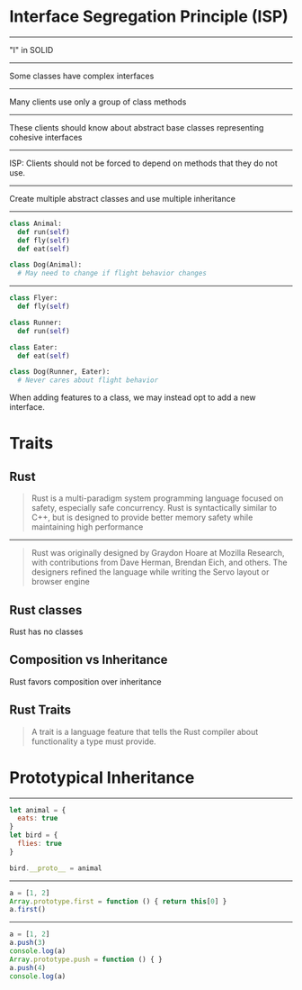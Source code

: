 Interface Segregation Principle (ISP)
=====================================

---

"I" in SOLID

---

Some classes have complex interfaces

---

Many clients use only a group of class methods

---

These clients should know about abstract base classes representing cohesive interfaces

---

ISP: Clients should not be forced to depend on methods that they do not use.

---

Create multiple abstract classes and use multiple inheritance

---

```python
class Animal:
  def run(self)
  def fly(self)
  def eat(self)

class Dog(Animal):
  # May need to change if flight behavior changes
```

---

```python
class Flyer:
  def fly(self)

class Runner:
  def run(self)

class Eater:
  def eat(self)

class Dog(Runner, Eater):
  # Never cares about flight behavior
```

When adding features to a class, we may instead opt to add a new interface.

Traits
======

Rust
----

> Rust is a multi-paradigm system programming language focused on safety, especially safe concurrency. Rust is syntactically similar to C++, but is designed to provide better memory safety while maintaining high performance

---

> Rust was originally designed by Graydon Hoare at Mozilla Research, with contributions from Dave Herman, Brendan Eich, and others. The designers refined the language while writing the Servo layout or browser engine 

Rust classes
------------

Rust has no classes

Composition vs Inheritance
--------------------------

Rust favors composition over inheritance

Rust Traits
-----------

> A trait is a language feature that tells the Rust compiler about functionality a type must provide.

Prototypical Inheritance
========================

---

```javascript
let animal = {
  eats: true
}
let bird = {
  flies: true
}

bird.__proto__ = animal
```

---

```javascript
a = [1, 2]
Array.prototype.first = function () { return this[0] }
a.first()
```

---

```javascript
a = [1, 2]
a.push(3)
console.log(a)
Array.prototype.push = function () { }
a.push(4)
console.log(a)
```
